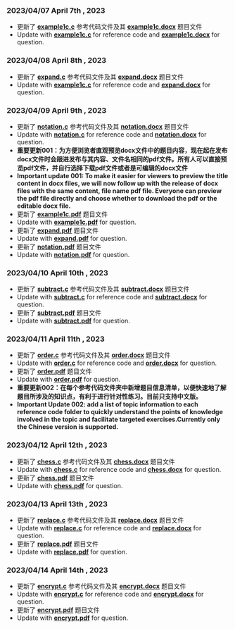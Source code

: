 ### **2023/04/07** **April 7th , 2023**  
* 更新了 **[example1c.c](https://github.com/MossDream/Data-Structure-Learning-C/blob/main/Episode%201/example1c.c)** 参考代码文件及其 **[example1c.docx](https://github.com/MossDream/Data-Structure-Learning-C/blob/main/example1c.docx)** 题目文件  
* Update with **[example1c.c](https://github.com/MossDream/Data-Structure-Learning-C/blob/main/Episode%201/example1c.c)** for reference code and **[example1c.docx](https://github.com/MossDream/Data-Structure-Learning-C/blob/main/example1c.docx)** for question.  

### **2023/04/08** **April 8th , 2023**  
* 更新了 **[expand.c](https://github.com/MossDream/Data-Structure-Learning-C/blob/main/Episode%201/expand.c)** 参考代码文件及其 **[expand.docx](https://github.com/MossDream/Data-Structure-Learning-C/blob/main/expand.docx)** 题目文件  
* Update with **[example1c.c](https://github.com/MossDream/Data-Structure-Learning-C/blob/main/Episode%201/expand.c)** for reference code and **[expand.docx](https://github.com/MossDream/Data-Structure-Learning-C/blob/main/expand.docx)** for question.

### **2023/04/09** **April 9th , 2023**  
* 更新了 **[notation.c](https://github.com/MossDream/Data-Structure-Learning-C/blob/main/Episode%201/notation.c)** 参考代码文件及其 **[notation.docx](https://github.com/MossDream/Data-Structure-Learning-C/blob/main/notation.docx)** 题目文件  
* Update with **[notation.c](https://github.com/MossDream/Data-Structure-Learning-C/blob/main/Episode%201/notation.c)** for reference code and **[notation.docx](https://github.com/MossDream/Data-Structure-Learning-C/blob/main/notation.docx)** for question.    
* **重要更新001：为方便浏览者直观预览docx文件中的题目内容，现在起在发布docx文件时会跟进发布与其内容、文件名相同的pdf文件。所有人可以直接预览pdf文件，并自行选择下载pdf文件或者是可编辑的docx文件**  
* **Important update 001: To make it easier for viewers to preview the title content in docx files, we will now follow up with the release of docx files with the same content, file name pdf file. Everyone can preview the pdf file directly and choose whether to download the pdf or the editable docx file.**  
* 更新了 **[example1c.pdf](https://github.com/MossDream/Data-Structure-Learning-C/blob/main/example1c.pdf)** 题目文件  
* Update with **[example1c.pdf](https://github.com/MossDream/Data-Structure-Learning-C/blob/main/example1c.pdf)** for question.  
* 更新了 **[expand.pdf](https://github.com/MossDream/Data-Structure-Learning-C/blob/main/expand.pdf)** 题目文件  
* Update with **[expand.pdf](https://github.com/MossDream/Data-Structure-Learning-C/blob/main/expand.pdf)** for question.
* 更新了 **[notation.pdf](https://github.com/MossDream/Data-Structure-Learning-C/blob/main/notation.pdf)** 题目文件  
* Update with **[notation.pdf](https://github.com/MossDream/Data-Structure-Learning-C/blob/main/notation.pdf)** for question.  

### **2023/04/10** **April 10th , 2023**  
* 更新了 **[subtract.c](https://github.com/MossDream/Data-Structure-Learning-C/blob/main/Episode%201/subtract.c)** 参考代码文件及其 **[subtract.docx](https://github.com/MossDream/Data-Structure-Learning-C/blob/main/subtract.docx)** 题目文件  
* Update with **[subtract.c](https://github.com/MossDream/Data-Structure-Learning-C/blob/main/Episode%201/subtract.c)** for reference code and **[subtract.docx](https://github.com/MossDream/Data-Structure-Learning-C/blob/main/subtract.docx)** for question.  
* 更新了 **[subtract.pdf](https://github.com/MossDream/Data-Structure-Learning-C/blob/main/subtract.pdf)** 题目文件  
* Update with **[subtract.pdf](https://github.com/MossDream/Data-Structure-Learning-C/blob/main/subtract.pdf)** for question.

### **2023/04/11** **April 11th , 2023**  
* 更新了 **[order.c](https://github.com/MossDream/Data-Structure-Learning-C/blob/main/Episode%201/order.c)** 参考代码文件及其 **[order.docx](https://github.com/MossDream/Data-Structure-Learning-C/blob/main/order.docx)** 题目文件  
* Update with **[order.c](https://github.com/MossDream/Data-Structure-Learning-C/blob/main/Episode%201/order.c)** for reference code and **[order.docx](https://github.com/MossDream/Data-Structure-Learning-C/blob/main/order.docx)** for question.  
* 更新了 **[order.pdf](https://github.com/MossDream/Data-Structure-Learning-C/blob/main/order.pdf)** 题目文件  
* Update with **[order.pdf](https://github.com/MossDream/Data-Structure-Learning-C/blob/main/order.pdf)** for question.
* **重要更新002：在每个参考代码文件夹中新增题目信息清单，以便快速地了解题目所涉及的知识点，有利于进行针对性练习。目前只支持中文版。**  
* **Important Update 002: add a list of topic information to each reference code folder to quickly understand the points of knowledge involved in the topic and facilitate targeted exercises.Currently only the Chinese version is supported.**

### **2023/04/12** **April 12th , 2023**  
* 更新了 **[chess.c](https://github.com/MossDream/Data-Structure-Learning-C/blob/main/Episode%202/chess.c)** 参考代码文件及其 **[chess.docx](https://github.com/MossDream/Data-Structure-Learning-C/blob/main/chess.docx)** 题目文件  
* Update with **[chess.c](https://github.com/MossDream/Data-Structure-Learning-C/blob/main/Episode%202/chess.c)** for reference code and **[chess.docx](https://github.com/MossDream/Data-Structure-Learning-C/blob/main/chess.docx)** for question.  
* 更新了 **[chess.pdf](https://github.com/MossDream/Data-Structure-Learning-C/blob/main/chess.pdf)** 题目文件  
* Update with **[chess.pdf](https://github.com/MossDream/Data-Structure-Learning-C/blob/main/chess.pdf)** for question.

### **2023/04/13** **April 13th , 2023**  
* 更新了 **[replace.c](https://github.com/MossDream/Data-Structure-Learning-C/blob/main/Episode%202/replace.c)** 参考代码文件及其 **[replace.docx](https://github.com/MossDream/Data-Structure-Learning-C/blob/main/replace.docx)** 题目文件  
* Update with **[replace.c](https://github.com/MossDream/Data-Structure-Learning-C/blob/main/Episode%202/replace.c)** for reference code and **[replace.docx](https://github.com/MossDream/Data-Structure-Learning-C/blob/main/replace.docx)** for question.  
* 更新了 **[replace.pdf](https://github.com/MossDream/Data-Structure-Learning-C/blob/main/replace.pdf)** 题目文件  
* Update with **[replace.pdf](https://github.com/MossDream/Data-Structure-Learning-C/blob/main/replace.pdf)** for question.

### **2023/04/14** **April 14th , 2023**  
* 更新了 **[encrypt.c](https://github.com/MossDream/Data-Structure-Learning-C/blob/main/Episode%202/encrypt.c)** 参考代码文件及其 **[encrypt.docx](https://github.com/MossDream/Data-Structure-Learning-C/blob/main/encrypt.docx)** 题目文件  
* Update with **[encrypt.c](https://github.com/MossDream/Data-Structure-Learning-C/blob/main/Episode%202/encrypt.c)** for reference code and **[encrypt.docx](https://github.com/MossDream/Data-Structure-Learning-C/blob/main/encrypt.docx)** for question.  
* 更新了 **[encrypt.pdf](https://github.com/MossDream/Data-Structure-Learning-C/blob/main/encrypt.pdf)** 题目文件  
* Update with **[encrypt.pdf](https://github.com/MossDream/Data-Structure-Learning-C/blob/main/encrypt.pdf)** for question.
